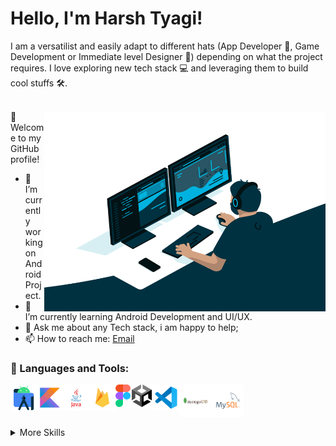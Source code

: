  
# Hello, I'm Harsh Tyagi!

I am a versatilist and easily adapt to different hats (App Developer 📱, Game Development or Immediate level Designer 🎨) depending on what the project requires. I love exploring new tech stack 💻 and leveraging them to build cool stuffs 🛠️. 
<br/>
<br/>

<img align="right" alt="GIF" src="https://github.com/Mysharsh/Mysharsh/blob/main/code.gif?raw=true" width="450" height="320" />
👋 Welcome to my GitHub profile!

- 🔭 I’m currently working on Android Project.
- 🌱 I’m currently learning Android Development and UI/UX.
- 💬 Ask me about any Tech stack, i am happy to help;
- 📫 How to reach me: [Email](mailto:harshtyagi0012@gmail.com)

### 🔨 Languages and Tools:
<a href="https://developer.android.com" target="_blank"> <img align="left" alt="Android" height ="42px" src="https://raw.githubusercontent.com/Mysharsh/Mysharsh/main/Logos/ides/android-studio.svg"> </a>
<a href="https://kotlinlang.org" target="_blank"><img align="left" alt="Kotlin" height ="42px" src="https://raw.githubusercontent.com/Mysharsh/Mysharsh/main/Logos/programming%20languages/kotlin.svg"></a>
<a href="https://www.java.com" target="_blank"><img align="left" alt="Java" height ="42px" src="https://raw.githubusercontent.com/Mysharsh/Mysharsh/main/Logos/programming%20languages/java.svg"></a>
<a href="https://firebase.google.com/" target="_blank"> <img align="left" src="https://raw.githubusercontent.com/Mysharsh/Mysharsh/main/Logos/cloud/firebase.svg" alt="firebase" height ="42px"/> </a>
<a href="https://figma.com" target="_blank"><img align="left" alt="Figma" height ="36px" src="https://raw.githubusercontent.com/Mysharsh/Mysharsh/main/Logos/tools/figma.png"></a>
<a href="https://unity.com" target="_blank"><img align="left" alt="Unity" height ="36px" src="https://raw.githubusercontent.com/Mysharsh/Mysharsh/main/Logos/tools/unity.png"></a>
<a href="https://code.visualstudio.com/" target="_blank"><img align="left" alt="vscode" height ="42px" src="https://raw.githubusercontent.com/Mysharsh/Mysharsh/main/Logos/text%20editors/vscode.svg"></a>
<a href="https://code.visualstudio.com/" target="_blank"><img align="left" alt="Mongodb" height ="52px" src="https://raw.githubusercontent.com/Mysharsh/Mysharsh/main/Logos/databases/mongodb.svg"></a>
<a href="https://code.visualstudio.com/" target="_blank"><img align="left" alt="MYSQL" height ="52px" src="https://raw.githubusercontent.com/Mysharsh/Mysharsh/main/Logos/databases/mysql.svg"></a>

<br> 
<br>
<br>
<br>
<details>
<summary>More Skills</summary>
 
<br>
 
![](https://img.shields.io/badge/Code-Java-informational?style=flat&logo=Java&logoColor=white&color=4AB197)
![](https://img.shields.io/badge/Code-CSharp-informational?style=flat&logo=c-sharp&logoColor=white&color=4AB197)
![](https://img.shields.io/badge/Code-MongoDB-informational?style=flat&logo=MongoDB&logoColor=white&color=4AB197)
![](https://img.shields.io/badge/Code-MySQL-informational?style=flat&logo=MySQL&logoColor=white&color=4AB197)
![](https://img.shields.io/badge/Tools-Photoshop-informational?style=flat&logo=Adobe-Photoshop&logoColor=white&color=4AB197)
![](https://img.shields.io/badge/Tools-GitHub-informational?style=flat&logo=GitHub&logoColor=white&color=4AB197)
![](https://img.shields.io/badge/Tools-GitLab-informational?style=flat&logo=GitLab&logoColor=white&color=4AB197)

</details>

<br>
